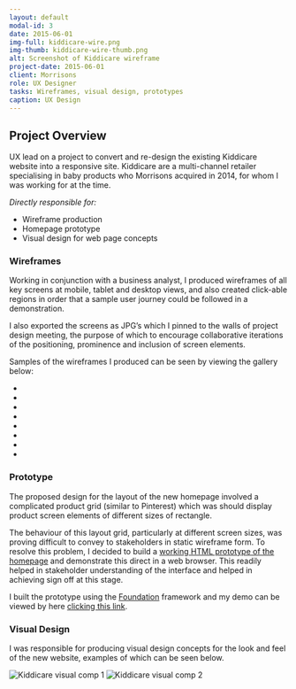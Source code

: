 ```yaml
---
layout: default
modal-id: 3
date: 2015-06-01
img-full: kiddicare-wire.png
img-thumb: kiddicare-wire-thumb.png
alt: Screenshot of Kiddicare wireframe
project-date: 2015-06-01
client: Morrisons
role: UX Designer
tasks: Wireframes, visual design, prototypes
caption: UX Design
---
```


## Project Overview

UX lead on a project to convert and re-design the existing Kiddicare website into a responsive site.  Kiddicare are a multi-channel retailer specialising in baby products who Morrisons acquired in 2014, for whom I was working for at the time. 

*Directly responsible for:*

* Wireframe production
* Homepage prototype
* Visual design for web page concepts

### Wireframes

Working in conjunction with a business analyst, I produced wireframes of all  key screens at mobile, tablet and desktop views, and also created click-able regions in order that a sample user journey could be followed in a  demonstration.

I also exported the screens as JPG’s which I pinned to the walls of project design meeting, the purpose of which to encourage collaborative iterations of the positioning, prominence and inclusion of screen elements.  

Samples of the wireframes I produced can be seen by viewing the gallery below:

<ul id="kid-wires" class="list-unstyled">
  <li>
    <a href="#slide1"><img src="/img/portfolio/wires-kid/home-d.png" alt=""></a>
  </li>
    <li>
    <a href="#slide2"><img src="/img/portfolio/wires-kid/home-t.png" alt=""></a>
  </li>
    <li>
    <a href="#slide3"><img src="/img/portfolio/wires-kid/home-m.png" alt=""></a>
  </li>
    <li>
    <a href="#slide4"><img src="/img/portfolio/wires-kid/off-canvas.png" alt=""></a>
  </li>
    <li>
    <a href="#slide5"><img src="/img/portfolio/wires-kid/pdp.png" alt=""></a>
  </li>
    <li>
    <a href="#slide6"><img src="/img/portfolio/wires-kid/pdp-t.png" alt=""></a>
  </li>
    <li>
    <a href="#slide7"><img src="/img/portfolio/wires-kid/plp-d.png" alt=""></a>
  </li>
    <li>
    <a href="#slide8"><img src="/img/portfolio/wires-kid/plp-t.png" alt=""></a>
  </li>
</ul>



### Prototype

The proposed design for the layout of the new homepage involved a complicated product grid (similar to Pinterest) which was should display product screen elements of different sizes of rectangle.

The behaviour of this layout grid, particularly at different screen sizes, was proving difficult to convey to stakeholders in static wireframe form.  To resolve this problem, I decided to build a <a href="/protos/kiddicare/demo.html">working HTML prototype of the homepage</a> and demonstrate this direct in a web browser.  This readily helped in stakeholder understanding of the interface and helped in achieving sign off at this stage. 

I built the prototype using the <a href="http://foundation.zurb.com/">Foundation</a> framework and my demo can be viewed by here <a href="/protos/kiddicare/demo.html">clicking this link</a>.

### Visual Design

I was responsible for producing visual design concepts for the look and feel of the new website, examples of which can be seen below.  

<img src="/img/portfolio/kiddicare-comp1.jpg" alt="Kiddicare visual comp 1" />

<img src="/img/portfolio/kiddicare-comp2.jpg" alt="Kiddicare visual comp 2" />












